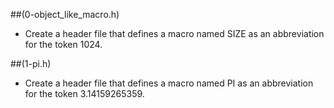 ##(0-object_like_macro.h)

- Create a header file that defines a macro named SIZE as an abbreviation for the token 1024.


##(1-pi.h)

- Create a header file that defines a macro named PI as an abbreviation for the token 3.14159265359.
